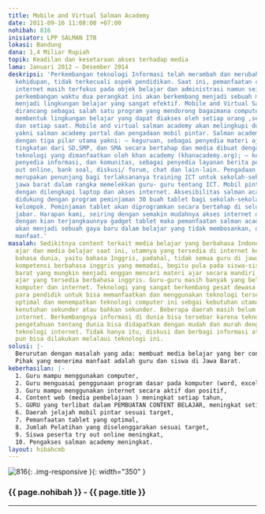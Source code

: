 ```yaml
---
title: Mobile and Virtual Salman Academy
date: 2011-09-16 11:08:00 +07:00
nohibah: 816
inisiator: LPP SALMAN ITB
lokasi: Bandung
dana: 1,4 Miliar Rupiah
topik: Keadilan dan kesetaraan akses terhadap media
lama: Januari 2012 – Desember 2014
deskripsi: 'Perkembangan teknologi Informasi telah merambah dan merubah berbagai aspek
  kehidupan, tidak terkecuali aspek pendidikan. Saat ini, pemanfaatan computer dan
  internet masih terfokus pada objek belajar dan administrasi namun seiring dengan
  perkembangan waktu dua perangkat ini akan berkembang menjadi sebuah media yang mampu
  menjadi lingkungan belajar yang sangat efektif. Mobile and Virtual Salman academy
  dirancang sebagai salah satu program yang mendorong bagaimana computer dan internet
  membentuk lingkungan belajar yang dapat diakses oleh setiap orang ,setiap tempat,
  dan setiap saat. Mobile and virtual salman academy akan melingkupi dua pengerjaan
  yakni salman academy portal dan pengadaan mobil pintar. Salman academy portal dibangun
  dengan tiga pilar utama yakni: – keguruan, sebagai penyedia materi ajar berbagai
  tingkatan dari SD,SMP, dan SMA secara bertahap dan media dibuat dengan mengadopsi
  teknologi yang dimanfaatkan oleh khan academy (khanacademy.org); – kesiswaan, sebagai
  penyedia informasi, dan komunitas, sebagai penyedia layanan berita pendidikan, try
  out online, bank soal, diskusi/ forum, chat dan lain-lain. Pengadaan mobil pintar
  merupakan penunjang bagi terlaksananya training ICT untuk sekolah-sekolah di seluruh
  jawa barat dalam rangka memelekkan guru- guru tentang ICT. Mobil pintar didesain
  dengan dilengkapi laptop dan akses internet. Aksesibilitas salman academy juga akan
  didukung dengan program peminjaman 30 buah tablet bagi sekolah-sekolah dalam satu
  kelompok. Peminjaman tablet akan diprogramkan secara bertahap di seluruh kota/kabupaten
  jabar. Harapan kami, seiring dengan semakin mudahnya akses internet dan dan didukung
  dengan kian terjangkaunnya gadget tablet maka pemanfaatan salman academy portal
  akan menjadi sebuah gaya baru dalam belajar yang tidak membosankan, dan memberi
  manfaat.'
masalah: Sedikitnya content terkait media belajar yang berbahasa Indonesia Materi
  ajar dan media belajar saat ini, utamnya yang tersedia di internet kebanyakan menggunakan
  bahasa dunia, yaitu bahasa Inggris, padahal, tidak semua guru di jawa barat memiliiki
  kompetensi berbahasa inggris yang memadai, begitu pula pada siswa-siswa di jawa
  barat yang mungkin menjadi enggan mencari materi ajar secara mandiri karena materi
  ajar yang tersedia berbahasa inggris. Guru-guru masih banyak yang belum mampu menggunakan
  komputer dan internet. Teknologi yang sangat berkembang pesat dewasa ini, menuntut
  para pendidik untuk bisa memanfaatkan dan menggunakan teknologi tersebut secara
  optimal dan menempatkan teknologi computer ini sebgai kebutuhan utama, tidak lagi
  kenutuhan sekunder atau bahkan sekunder. Beberapa daerah masih belum mendapat akses
  internet. Berkembangnya informasi di dunia bisa tersebar karena teknologi internet
  pengetahuan tentang dunia bisa didapatkan dengan mudah dan murah dengan penggunaan
  teknologi internet. Tidak hanya itu, diskusi dan berbagi informasi atau materi ajar
  pun bisa dilakukan melalaui teknologi ini.
solusi: |-
  Berurutan dengan masalah yang ada: membuat media belajar yang ber content local ( SALMAN AKADEMI). Diharapkan guru dan siswa semakin aktif dan meningkatkan minat dalam mencari dan menambah wawasan materi pembelajaran secara mandiri. Memberikan training guru-guru tentang ICT Setelah diberikan training, diharapkan para guru bisa lebih memanfaatkan ICT untuk bisa  mengoptimalkan metode pengajaran dan bias mentransfer ilmu yang dimiliki kepada para siswa.  Aksesibilitas akan ditunjang oleh mobil pintar, tablet dan simcard phone. Diharapkan, para guru dan siswa bisa memanfaatkan teknologi internet untuk bisa lebih mengetahui dunia.
  Pihak yang menerima manfaat adalah guru dan siswa di Jawa Barat.
keberhasilan: |-
  1. Guru mampu menggunakan computer,
  2. Guru menguasai penggunaan program dasar pada komputer (word, excel, ppt),
  3. Guru mampu menggunakan internet secara aktif dan positif,
  4. Content web (media pembelajaan ) meningkat setiap tahun,
  5. GURU yang terlibat dalam PEMBUATAN CONTENT BELAJAR, meningkat setiap tahun,
  6. Daerah jelajah mobil pintar sesuai target,
  7. Pemanfaatan tablet yang optimal,
  8. Jumlah Pelatihan yang diselenggarakan sesuai target,
  9. Siswa peserta try out online meningkat,
  10. Pengakses salman academy meningkat.
layout: hibahcmb
---
```


![816](/static/img/hibahcmb/816.png){: .img-responsive }{: width="350" }

### {{ page.nohibah }} - {{ page.title }}

---
